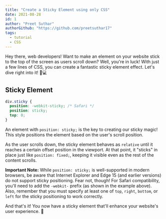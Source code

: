 ```yaml
---
title: "Create a Sticky Element using only CSS"
date: 2021-08-28
id: 1
author: "Preet Suthar"
authorGithub: "https://github.com/preetsuthar17"
tags:
  - tutorial
  - CSS
---
```


Hey there, web developers! Want to make an element on your website stick to the top of the screen as users scroll down? Well, you're in luck! With just a few lines of CSS, you can create a fantastic sticky element effect. Let's dive right into it! 🚀💻

## Sticky Element

```css
div.sticky {
  position: -webkit-sticky; /* Safari */
  position: sticky;
  top: 0;
}
```

An element with `position: sticky;` is the key to creating our sticky magic! This style positions the element based on the user's scroll position.

As the user scrolls down, the sticky element behaves as `relative` until it reaches a certain offset position in the viewport. At that point, it "sticks" in place just like `position: fixed;`, keeping it visible even as the rest of the content scrolls.

**Important Note:** While `position: sticky;` is well-supported in modern browsers, be aware that Internet Explorer and Edge 15 (and earlier versions) do not support sticky positioning. Fear not, though! For Safari compatibility, you'll need to add the `-webkit-` prefix (as shown in the example above). Also, remember that you must specify at least one of `top`, `right`, `bottom`, or `left` for the sticky positioning to work correctly.

And that's it! You now have a sticky element that'll enhance your website's user experience. 🌟
